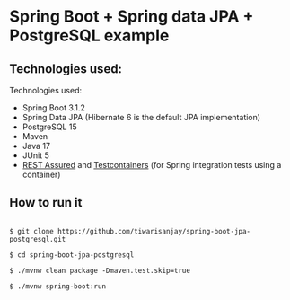 # Spring Boot + Spring data JPA + PostgreSQL example

## Technologies used:
Technologies used:
* Spring Boot 3.1.2
* Spring Data JPA (Hibernate 6  is the default JPA implementation)
* PostgreSQL 15
* Maven
* Java 17
* JUnit 5
* [REST Assured](https://rest-assured.io/) and [Testcontainers](https://testcontainers.com/) (for Spring integration tests using a container)

## How to run it
```

$ git clone https://github.com/tiwarisanjay/spring-boot-jpa-postgresql.git

$ cd spring-boot-jpa-postgresql

$ ./mvnw clean package -Dmaven.test.skip=true

$ ./mvnw spring-boot:run

```